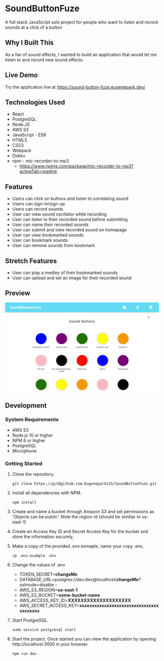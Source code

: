 # SoundButtonFuze

A full stack JavaScript solo project for people who want to listen and record sounds at a click of a button

## Why I Built This

As a fan of sound effects, I wanted to build an application that would let me listen to and record new sound effects.

## Live Demo
Try the application live at https://sound-button-fuze.eugenepark.dev/

## Technologies Used

  * React
  * PostgreSQL
  * Node.JS
  * AWS S3
  * JavaScript - ES6
  * HTML5
  * CSS3
  * Webpack
  * Dokku
  * npm - mic-recorder-to-mp3
     * https://www.npmjs.com/package/mic-recorder-to-mp3?activeTab=readme


## Features

  * Users can click on buttons and listen to correlating sound
  * Users can sign-in/sign-up
  * Users can record sounds
  * User can view sound oscillator while recording
  * User can listen to their recorded sound before submitting
  * User can name their recorded sounds
  * User can submit and view recorded sound on homepage
  * User can view bookmarked sounds
  * User can bookmark sounds
  * User can remove sounds from bookmark


## Stretch Features

  * User can play a medley of their bookmarked sounds
  * User can upload and set an image for their recorded sound


## Preview

![Preview](./server/public/images/kapture.gif)

## Development

### System Requirements

- AWS S3
- Node.js 10 or higher
- NPM 6 or higher
- PostgreSQL
- Microphone

### Getting Started

1. Clone the repository.

    ```shell
    git clone https://git@github.com:Eugenepark215/SoundButtonFuze.git
    ```

2. Install all dependencies with NPM.

    ```shell
    npm install
    ```

3. Create and name a bucket through Amazon S3 and set permissions as 'Objects can be public'. Note the region-id (should be similiar to us-east-1)


4. Create an Access Key ID and Secret Access Key for the bucket and store the information securely,


5. Make a copy of the provided .env.exmaple, name your copy .env,

    ```shell
    cp .env.example .env
    ```

6. Change the values of .env
    * TOKEN_SECRET=**changeMe**
    * DATABASE_URL=postgres://dev:dev@localhost/**changeMe**?sslmode=disable -
    * AWS_S3_REGION=**us-east-1**
    * AWS_S3_BUCKET=**some-bucket-name**
    * AWS_ACCESS_KEY_ID=**XXXXXXXXXXXXXXXXXXXX**
    * AWS_SECRET_ACCESS_KEY=**xxxxxxxxxxxxxxxxxxxxxxxxxxxxxxxxxxxxxxxx**

7. Start PostgreSQL.

    ```shell
    sudo service postgresql start
    ```

8. Start the project. Once started you can view the application by opening http://localhost:3000 in your browser.

    ```shell
    npm run dev
    ```
